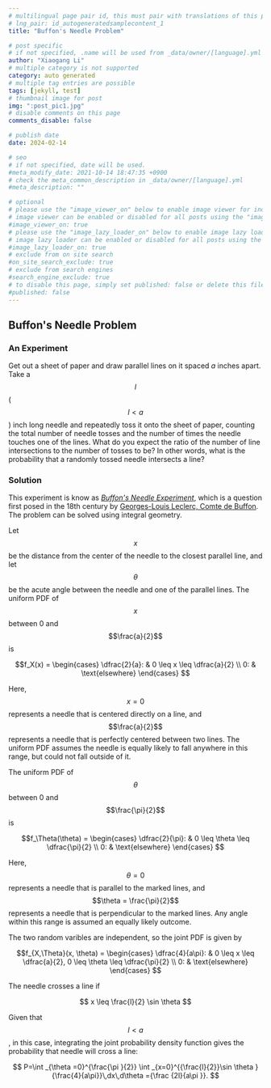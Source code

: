 ```yaml
---
# multilingual page pair id, this must pair with translations of this page. (This name must be unique)
# lng_pair: id_autogeneratedsamplecontent_1
title: "Buffon's Needle Problem"

# post specific
# if not specified, .name will be used from _data/owner/[language].yml
author: "Xiaogang Li"
# multiple category is not supported
category: auto generated
# multiple tag entries are possible
tags: [jekyll, test]
# thumbnail image for post
img: ":post_pic1.jpg"
# disable comments on this page
comments_disable: false

# publish date
date: 2024-02-14

# seo
# if not specified, date will be used.
#meta_modify_date: 2021-10-14 18:47:35 +0900
# check the meta_common_description in _data/owner/[language].yml
#meta_description: ""

# optional
# please use the "image_viewer_on" below to enable image viewer for individual pages or posts (_posts/ or [language]/_posts folders).
# image viewer can be enabled or disabled for all posts using the "image_viewer_posts: true" setting in _data/conf/main.yml.
#image_viewer_on: true
# please use the "image_lazy_loader_on" below to enable image lazy loader for individual pages or posts (_posts/ or [language]/_posts folders).
# image lazy loader can be enabled or disabled for all posts using the "image_lazy_loader_posts: true" setting in _data/conf/main.yml.
#image_lazy_loader_on: true
# exclude from on site search
#on_site_search_exclude: true
# exclude from search engines
#search_engine_exclude: true
# to disable this page, simply set published: false or delete this file
#published: false
---
```

## Buffon's Needle Problem
### An Experiment
Get out a sheet of paper and draw parallel lines on it spaced $a$ inches apart. Take a $$l$$ ($$l < a$$) inch long needle and repeatedly toss it onto the sheet of paper, counting the total number of needle tosses and the number of times the needle touches one of the lines. What do you expect the ratio of the number of line intersections to the number of tosses to be? In other words, what is the probability that a randomly tossed needle intersects a line?
### Solution
This experiment is know as [*Buffon's Needle Experiment*](https://en.wikipedia.org/wiki/Buffon%27s_needle_problem), which is a question first posed in the 18th century by [Georges-Louis Leclerc, Comte de Buffon](https://en.wikipedia.org/wiki/Georges-Louis_Leclerc,_Comte_de_Buffon "Georges-Louis Leclerc, Comte de Buffon"). The problem can be solved using integral geometry.

Let $$x$$ be the distance from the center of the needle to the closest parallel line, and let $$\theta$$ be the acute angle between the needle and one of the parallel lines.
The uniform PDF of $$x$$ between 0 and $$\frac{a}{2}$$ is 

<p style="text-align: center;">
$$f_X(x) = \begin{cases} 
  \dfrac{2}{a}: & 0 \leq x \leq \dfrac{a}{2} \\ 
  0: & \text{elsewhere}  
  \end{cases}
$$
</p>

Here, $$x=0$$ represents a needle that is centered directly on a line, and $$\frac{a}{2}$$ represents a needle that is perfectly centered between two lines. The uniform PDF assumes the needle is equally likely to fall anywhere in this range, but could not fall outside of it.

The uniform PDF of $$\theta$$ between 0 and $$\frac{\pi}{2}$$ is 

<p style="text-align: center;">
$$f_\Theta(\theta) = \begin{cases} 
  \dfrac{2}{\pi}: & 0 \leq \theta \leq \dfrac{\pi}{2} \\ 
  0: & \text{elsewhere}  
  \end{cases}
$$
</p>

Here, $$\theta=0$$  represents a needle that is parallel to the marked lines, and $$\theta = \frac{\pi}{2}$$ represents a needle that is perpendicular to the marked lines. Any angle within this range is assumed an equally likely outcome.

The two random varibles are independent, so the joint PDF is given by
<p style="text-align: center;">
$$f_{X,\Theta}(x, \theta) = \begin{cases} 
  \dfrac{4}{a\pi}: & 0 \leq x \leq \dfrac{a}{2}, 0 \leq \theta \leq \dfrac{\pi}{2} \\ 
  0: & \text{elsewhere}  
  \end{cases}
$$
</p>

The needle crosses a line if 
<p style="text-align: center;">
$$
x \leq \frac{l}{2} \sin \theta
$$
</p>

Given that $$l < a$$, in this case, integrating the joint probability density function gives the probability that needle will cross a line:
<p style="text-align: center;">
$$
P=\int _{\theta =0}^{\frac{\pi }{2}} \int _{x=0}^{{\frac{l}{2}}\sin \theta }{\frac{4}{a\pi}}\,dx\,d\theta ={\frac {2l}{a\pi }}.
$$
</p>
